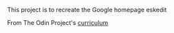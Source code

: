 This project is to recreate the Google homepage
	eskedit

From The Odin Project's [curriculum](http://www.theodinproject.com/courses/web-development-101/lessons/html-css)